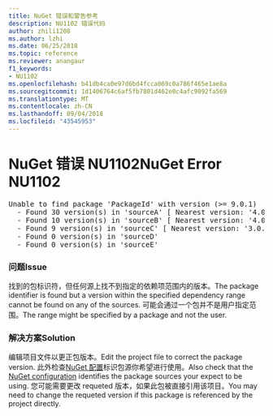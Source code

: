 ```yaml
---
title: NuGet 错误和警告参考
description: NU1102 错误代码
author: zhili1208
ms.author: lzhi
ms.date: 06/25/2018
ms.topic: reference
ms.reviewer: anangaur
f1_keywords:
- NU1102
ms.openlocfilehash: b41db4ca0e97d6bd4fcca069c0a786f465e1ae8a
ms.sourcegitcommit: 1d1406764c6af5fb7801d462e0c4afc9092fa569
ms.translationtype: MT
ms.contentlocale: zh-CN
ms.lasthandoff: 09/04/2018
ms.locfileid: "43545953"
---
```

# <a name="nuget-error-nu1102"></a><span data-ttu-id="6e0f0-103">NuGet 错误 NU1102</span><span class="sxs-lookup"><span data-stu-id="6e0f0-103">NuGet Error NU1102</span></span>

<pre>Unable to find package 'PackageId' with version (>= 9.0.1)<br/>  - Found 30 version(s) in 'sourceA' [ Nearest version: '4.0.0' ]<br/>  - Found 10 version(s) in 'sourceB' [ Nearest version: '4.0.0-rc-2129' ]<br/>  - Found 9 version(s) in 'sourceC' [ Nearest version: '3.0.0-beta-00032' ]<br/>  - Found 0 version(s) in 'sourceD'<br/>  - Found 0 version(s) in 'sourceE'</pre>

### <a name="issue"></a><span data-ttu-id="6e0f0-104">问题</span><span class="sxs-lookup"><span data-stu-id="6e0f0-104">Issue</span></span>
<span data-ttu-id="6e0f0-105">找到的包标识符，但任何源上找不到指定的依赖项范围内的版本。</span><span class="sxs-lookup"><span data-stu-id="6e0f0-105">The package identifier is found but a version within the specified dependency range cannot be found on any of the sources.</span></span> <span data-ttu-id="6e0f0-106">可能会通过一个包并不是用户指定范围。</span><span class="sxs-lookup"><span data-stu-id="6e0f0-106">The range might be specified by a package and not the user.</span></span>

### <a name="solution"></a><span data-ttu-id="6e0f0-107">解决方案</span><span class="sxs-lookup"><span data-stu-id="6e0f0-107">Solution</span></span>
<span data-ttu-id="6e0f0-108">编辑项目文件以更正包版本。</span><span class="sxs-lookup"><span data-stu-id="6e0f0-108">Edit the project file to correct the package version.</span></span> <span data-ttu-id="6e0f0-109">此外检查[NuGet 配置](../../consume-packages/Configuring-NuGet-Behavior.md)标识包源你希望进行使用。</span><span class="sxs-lookup"><span data-stu-id="6e0f0-109">Also check that the [NuGet configuration](../../consume-packages/Configuring-NuGet-Behavior.md) identifies the package sources your expect to be using.</span></span> <span data-ttu-id="6e0f0-110">您可能需要更改 requeted 版本，如果此包被直接引用该项目。</span><span class="sxs-lookup"><span data-stu-id="6e0f0-110">You may need to change the requeted version if this package is referenced by the project directly.</span></span>